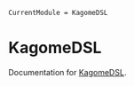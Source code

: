 ```@meta
CurrentModule = KagomeDSL
```

# KagomeDSL

Documentation for [KagomeDSL](https://github.com/hz-xiaxz/KagomeDSL.jl).
